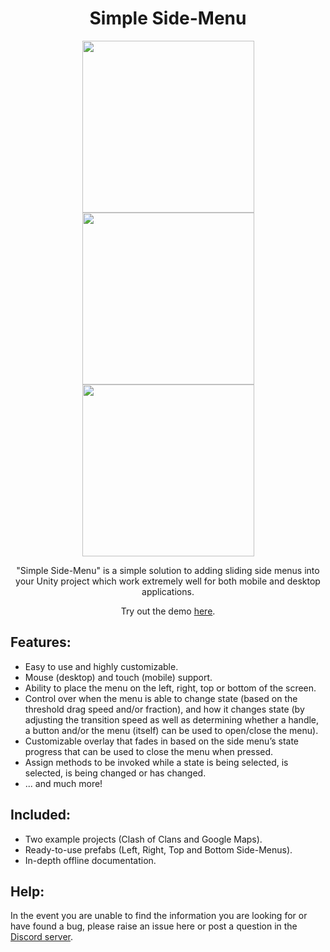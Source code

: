 <h1 align="middle">Simple Side-Menu</h1>
<p align="middle">
  <img src="https://user-images.githubusercontent.com/37551307/145455141-0c5e4819-412b-4b7e-b37c-f905c49688f5.jpg" height=275>
  <img src="https://user-images.githubusercontent.com/37551307/145456049-ff19a6e7-5021-443d-bb13-b320c0fad535.jpg" height=275>
  <img src="https://user-images.githubusercontent.com/37551307/145456060-4093e100-91d2-4c76-b6fa-b6cec42d859e.jpg" height=275>
</p>
<p align="middle">"Simple Side-Menu" is a simple solution to adding sliding side menus into your Unity project which work extremely well for both mobile and desktop applications.</p>
<p align="middle">Try out the demo <a href="https://daniellochner.itch.io/unity3d-assets">here</a>.

## Features:
- Easy to use and highly customizable.
- Mouse (desktop) and touch (mobile) support.
- Ability to place the menu on the left, right, top or bottom of the screen.
- Control over when the menu is able to change state (based on the threshold drag speed and/or fraction), and how it changes state (by adjusting the transition speed as well as determining whether a handle, a button and/or the menu (itself) can be used to open/close the menu).
- Customizable overlay that fades in based on the side menu’s state progress that can be used to close the menu when pressed.
- Assign methods to be invoked while a state is being selected, is selected, is being changed or has changed.
- ... and much more!

## Included:
- Two example projects (Clash of Clans and Google Maps).
- Ready-to-use prefabs (Left, Right, Top and Bottom Side-Menus).
- In-depth offline documentation.

## Help:
In the event you are unable to find the information you are looking for or have found a bug, please raise an issue here or post a question in the [Discord server](https://discord.gg/sJysbdu).
